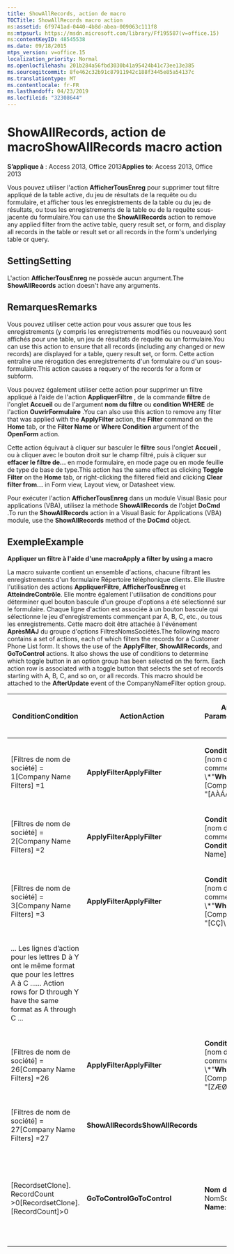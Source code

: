 ```yaml
---
title: ShowAllRecords, action de macro
TOCTitle: ShowAllRecords macro action
ms:assetid: 6f9741ad-0440-4b8d-abea-009063c111f8
ms:mtpsurl: https://msdn.microsoft.com/library/Ff195587(v=office.15)
ms:contentKeyID: 48545538
ms.date: 09/18/2015
mtps_version: v=office.15
localization_priority: Normal
ms.openlocfilehash: 201b284a56fbd3030b41a95424b41c73ee13e385
ms.sourcegitcommit: 8fe462c32b91c87911942c188f3445e85a54137c
ms.translationtype: MT
ms.contentlocale: fr-FR
ms.lasthandoff: 04/23/2019
ms.locfileid: "32308644"
---
```

# <a name="showallrecords-macro-action"></a><span data-ttu-id="f3eab-102">ShowAllRecords, action de macro</span><span class="sxs-lookup"><span data-stu-id="f3eab-102">ShowAllRecords macro action</span></span>


<span data-ttu-id="f3eab-103">**S’applique à** : Access 2013, Office 2013</span><span class="sxs-lookup"><span data-stu-id="f3eab-103">**Applies to**: Access 2013, Office 2013</span></span>


<span data-ttu-id="f3eab-104">Vous pouvez utiliser l'action **AfficherTousEnreg** pour supprimer tout filtre appliqué de la table active, du jeu de résultats de la requête ou du formulaire, et afficher tous les enregistrements de la table ou du jeu de résultats, ou tous les enregistrements de la table ou de la requête sous-jacente du formulaire.</span><span class="sxs-lookup"><span data-stu-id="f3eab-104">You can use the **ShowAllRecords** action to remove any applied filter from the active table, query result set, or form, and display all records in the table or result set or all records in the form's underlying table or query.</span></span>

## <a name="setting"></a><span data-ttu-id="f3eab-105">Setting</span><span class="sxs-lookup"><span data-stu-id="f3eab-105">Setting</span></span>

<span data-ttu-id="f3eab-106">L'action **AfficherTousEnreg** ne possède aucun argument.</span><span class="sxs-lookup"><span data-stu-id="f3eab-106">The **ShowAllRecords** action doesn't have any arguments.</span></span>

## <a name="remarks"></a><span data-ttu-id="f3eab-107">Remarques</span><span class="sxs-lookup"><span data-stu-id="f3eab-107">Remarks</span></span>

<span data-ttu-id="f3eab-108">Vous pouvez utiliser cette action pour vous assurer que tous les enregistrements (y compris les enregistrements modifiés ou nouveaux) sont affichés pour une table, un jeu de résultats de requête ou un formulaire.</span><span class="sxs-lookup"><span data-stu-id="f3eab-108">You can use this action to ensure that all records (including any changed or new records) are displayed for a table, query result set, or form.</span></span> <span data-ttu-id="f3eab-109">Cette action entraîne une rérogation des enregistrements d'un formulaire ou d'un sous-formulaire.</span><span class="sxs-lookup"><span data-stu-id="f3eab-109">This action causes a requery of the records for a form or subform.</span></span>

<span data-ttu-id="f3eab-110">Vous pouvez également utiliser cette action pour supprimer un filtre appliqué à l'aide de l'action **AppliquerFiltre** , de la commande **filtre** de l'onglet **Accueil** ou de l'argument **nom du filtre** ou **condition WHERE** de l'action **OuvrirFormulaire** .</span><span class="sxs-lookup"><span data-stu-id="f3eab-110">You can also use this action to remove any filter that was applied with the **ApplyFilter** action, the **Filter** command on the **Home** tab, or the **Filter Name** or **Where Condition** argument of the **OpenForm** action.</span></span>

<span data-ttu-id="f3eab-111">Cette action équivaut à cliquer sur basculer le **filtre** sous l'onglet **Accueil** , ou à cliquer avec le bouton droit sur le champ filtré, puis à cliquer sur **effacer le filtre de...** en mode formulaire, en mode page ou en mode feuille de type de base de type.</span><span class="sxs-lookup"><span data-stu-id="f3eab-111">This action has the same effect as clicking **Toggle Filter** on the **Home** tab, or right-clicking the filtered field and clicking **Clear filter from...** in Form view, Layout view, or Datasheet view.</span></span>

<span data-ttu-id="f3eab-112">Pour exécuter l'action **AfficherTousEnreg** dans un module Visual Basic pour applications (VBA), utilisez la méthode **ShowAllRecords** de l'objet **DoCmd** .</span><span class="sxs-lookup"><span data-stu-id="f3eab-112">To run the **ShowAllRecords** action in a Visual Basic for Applications (VBA) module, use the **ShowAllRecords** method of the **DoCmd** object.</span></span>

## <a name="example"></a><span data-ttu-id="f3eab-113">Exemple</span><span class="sxs-lookup"><span data-stu-id="f3eab-113">Example</span></span>

<span data-ttu-id="f3eab-114">**Appliquer un filtre à l'aide d'une macro**</span><span class="sxs-lookup"><span data-stu-id="f3eab-114">**Apply a filter by using a macro**</span></span>

<span data-ttu-id="f3eab-p102">La macro suivante contient un ensemble d'actions, chacune filtrant les enregistrements d'un formulaire Répertoire téléphonique clients. Elle illustre l'utilisation des actions **AppliquerFiltre**, **AfficherTousEnreg** et **AtteindreContrôle**. Elle montre également l'utilisation de conditions pour déterminer quel bouton bascule d'un groupe d'options a été sélectionné sur le formulaire. Chaque ligne d'action est associée à un bouton bascule qui sélectionne le jeu d'enregistrements commençant par A, B, C, etc., ou tous les enregistrements. Cette macro doit être attachée à l'événement **AprèsMAJ** du groupe d'options FiltresNomsSociétés.</span><span class="sxs-lookup"><span data-stu-id="f3eab-p102">The following macro contains a set of actions, each of which filters the records for a Customer Phone List form. It shows the use of the **ApplyFilter**, **ShowAllRecords**, and **GoToControl** actions. It also shows the use of conditions to determine which toggle button in an option group has been selected on the form. Each action row is associated with a toggle button that selects the set of records starting with A, B, C, and so on, or all records. This macro should be attached to the **AfterUpdate** event of the CompanyNameFilter option group.</span></span>

<table>
<colgroup>
<col style="width: 25%" />
<col style="width: 25%" />
<col style="width: 25%" />
<col style="width: 25%" />
</colgroup>
<thead>
<tr class="header">
<th><p><span data-ttu-id="f3eab-120">Condition</span><span class="sxs-lookup"><span data-stu-id="f3eab-120">Condition</span></span></p></th>
<th><p><span data-ttu-id="f3eab-121">Action</span><span class="sxs-lookup"><span data-stu-id="f3eab-121">Action</span></span></p></th>
<th><p><span data-ttu-id="f3eab-122">Arguments : Paramètre</span><span class="sxs-lookup"><span data-stu-id="f3eab-122">Arguments: Setting</span></span></p></th>
<th><p><span data-ttu-id="f3eab-123">Commentaire</span><span class="sxs-lookup"><span data-stu-id="f3eab-123">Comment</span></span></p></th>
</tr>
</thead>
<tbody>
<tr class="odd">
<td><p><span data-ttu-id="f3eab-124">[Filtres de nom de société] = 1</span><span class="sxs-lookup"><span data-stu-id="f3eab-124">[Company Name Filters] =1</span></span></p></td>
<td><p><span data-ttu-id="f3eab-125"><strong>ApplyFilter</strong></span><span class="sxs-lookup"><span data-stu-id="f3eab-125"><strong>ApplyFilter</strong></span></span></p></td>
<td><p><span data-ttu-id="f3eab-126"><strong>Condition WHERE</strong>: [nom de la société &quot;] comme [AÀÁÂÃÄ] \*&quot;</span><span class="sxs-lookup"><span data-stu-id="f3eab-126"><strong>Where Condition</strong>: [Company Name] Like &quot;[AÀÁÂÃÄ]\*&quot;</span></span></p></td>
<td><p><span data-ttu-id="f3eab-127">Filtre les noms de sociétés commençant par A, À, Á, Â, Ã ou Ä.</span><span class="sxs-lookup"><span data-stu-id="f3eab-127">Filter for company names that start with A, À, Á, Â, Ã, or Ä.</span></span></p></td>
</tr>
<tr class="even">
<td><p><span data-ttu-id="f3eab-128">[Filtres de nom de société] = 2</span><span class="sxs-lookup"><span data-stu-id="f3eab-128">[Company Name Filters] =2</span></span></p></td>
<td><p><span data-ttu-id="f3eab-129"><strong>ApplyFilter</strong></span><span class="sxs-lookup"><span data-stu-id="f3eab-129"><strong>ApplyFilter</strong></span></span></p></td>
<td><p><span data-ttu-id="f3eab-130"><strong>Condition WHERE</strong>: [nom de la société &quot;] comme B \*&quot;</span><span class="sxs-lookup"><span data-stu-id="f3eab-130"><strong>Where Condition</strong>: [Company Name] Like &quot;B\*&quot;</span></span></p></td>
<td><p><span data-ttu-id="f3eab-131">Filtre les noms de sociétés commençant par B.</span><span class="sxs-lookup"><span data-stu-id="f3eab-131">Filter for company names that start with B.</span></span></p></td>
</tr>
<tr class="odd">
<td><p><span data-ttu-id="f3eab-132">[Filtres de nom de société] = 3</span><span class="sxs-lookup"><span data-stu-id="f3eab-132">[Company Name Filters] =3</span></span></p></td>
<td><p><span data-ttu-id="f3eab-133"><strong>ApplyFilter</strong></span><span class="sxs-lookup"><span data-stu-id="f3eab-133"><strong>ApplyFilter</strong></span></span></p></td>
<td><p><span data-ttu-id="f3eab-134"><strong>Condition WHERE</strong>: [nom de la société &quot;] comme [CÇ] \*&quot;</span><span class="sxs-lookup"><span data-stu-id="f3eab-134"><strong>Where Condition</strong>: [Company Name] Like &quot;[CÇ]\*&quot;</span></span></p></td>
<td><p><span data-ttu-id="f3eab-135">Filtre les noms de sociétés commençant par C ou Ç.</span><span class="sxs-lookup"><span data-stu-id="f3eab-135">Filter for company names that start with C or Ç.</span></span></p></td>
</tr>
<tr class="even">
<td><p><span data-ttu-id="f3eab-136">... Les lignes d’action pour les lettres D à Y ont le même format que pour les lettres A à C ...</span><span class="sxs-lookup"><span data-stu-id="f3eab-136">... Action rows for D through Y have the same format as A through C ...</span></span></p></td>
<td></td>
<td></td>
<td></td>
</tr>
<tr class="odd">
<td><p><span data-ttu-id="f3eab-137">[Filtres de nom de société] = 26</span><span class="sxs-lookup"><span data-stu-id="f3eab-137">[Company Name Filters] =26</span></span></p></td>
<td><p><span data-ttu-id="f3eab-138"><strong>ApplyFilter</strong></span><span class="sxs-lookup"><span data-stu-id="f3eab-138"><strong>ApplyFilter</strong></span></span></p></td>
<td><p><span data-ttu-id="f3eab-139"><strong>Condition WHERE</strong>: [nom de la société &quot;] comme [ZÆØÅ] \*&quot;</span><span class="sxs-lookup"><span data-stu-id="f3eab-139"><strong>Where Condition</strong>: [Company Name] Like &quot;[ZÆØÅ]\*&quot;</span></span></p></td>
<td><p><span data-ttu-id="f3eab-140">Filtre les noms de sociétés commençant par Z, Æ, Ø ou Å.</span><span class="sxs-lookup"><span data-stu-id="f3eab-140">Filter for company names that start with Z, Æ, Ø, or Å.</span></span></p></td>
</tr>
<tr class="even">
<td><p><span data-ttu-id="f3eab-141">[Filtres de nom de société] = 27</span><span class="sxs-lookup"><span data-stu-id="f3eab-141">[Company Name Filters] =27</span></span></p></td>
<td><p><span data-ttu-id="f3eab-142"><strong>ShowAllRecords</strong></span><span class="sxs-lookup"><span data-stu-id="f3eab-142"><strong>ShowAllRecords</strong></span></span></p></td>
<td><p></p></td>
<td><p><span data-ttu-id="f3eab-143">Affiche tous les enregistrements</span><span class="sxs-lookup"><span data-stu-id="f3eab-143">Show all records.</span></span></p></td>
</tr>
<tr class="odd">
<td><p><span data-ttu-id="f3eab-144">[RecordsetClone]. RecordCount &gt;0</span><span class="sxs-lookup"><span data-stu-id="f3eab-144">[RecordsetClone].[RecordCount]&gt;0</span></span></p></td>
<td><p><span data-ttu-id="f3eab-145"><strong>GoToControl</strong></span><span class="sxs-lookup"><span data-stu-id="f3eab-145"><strong>GoToControl</strong></span></span></p></td>
<td><p><span data-ttu-id="f3eab-146"><strong>Nom du contrôle</strong>: NomSociété</span><span class="sxs-lookup"><span data-stu-id="f3eab-146"><strong>Control Name</strong>: CompanyName</span></span></p></td>
<td><p><span data-ttu-id="f3eab-147">Si des enregistrements sont renvoyés pour la lettre sélectionnée, déplace le focus sur le contrôle NomSociété.</span><span class="sxs-lookup"><span data-stu-id="f3eab-147">If records are returned for the selected letter, move focus to the CompanyName control.</span></span></p></td>
</tr>
</tbody>
</table>

